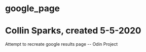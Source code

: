 # google_page
# Collin Sparks, created 5-5-2020
Attempt to recreate google results page -- Odin Project
